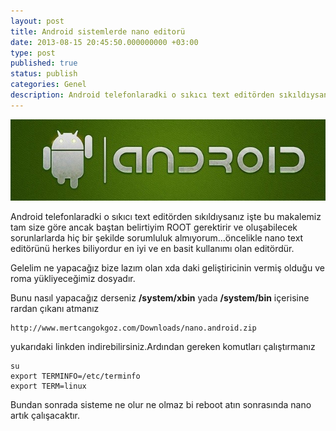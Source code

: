 ```yaml
---
layout: post
title: Android sistemlerde nano editorü
date: 2013-08-15 20:45:50.000000000 +03:00
type: post
published: true
status: publish
categories: Genel
description: Android telefonlaradki o sıkıcı text editörden sıkıldıysanız işte bu makalemiz tam size göre ancak baştan belirtiyim ROOT gerektirir ve oluşabilecek
---
```

![ss (2013-08-15 at 08.44.38)](/assets/ss-2013-08-15-at-08.44.381.jpg)

Android telefonlaradki o sıkıcı text editörden sıkıldıysanız işte bu makalemiz tam size göre ancak baştan belirtiyim ROOT gerektirir ve oluşabilecek sorunlarlarda hiç bir şekilde sorumluluk almıyorum...öncelikle nano text editörünü herkes biliyordur en iyi ve en basit kullanımı olan editördür.

Gelelim ne yapacağız bize lazım olan xda daki geliştiricinin vermiş olduğu ve roma yükliyeceğimiz dosyadır.

Bunu nasıl yapacağız derseniz **/system/xbin** yada **/system/bin** içerisine rardan çıkanı atmanız

    http://www.mertcangokgoz.com/Downloads/nano.android.zip

yukarıdaki linkden indirebilirsiniz.Ardından gereken komutları çalıştırmanız

    su
    export TERMINFO=/etc/terminfo
    export TERM=linux

Bundan sonrada sisteme ne olur ne olmaz bi reboot atın sonrasında nano artık çalışacaktır.
